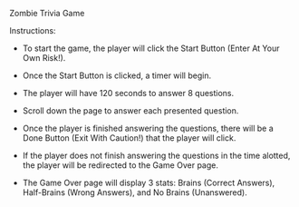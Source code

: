 Zombie Trivia Game

Instructions:

- To start the game, the player will click the Start Button (Enter At Your Own Risk!).

- Once the Start Button is clicked, a timer will begin. 

- The player will have 120 seconds to answer 8 questions.

- Scroll down the page to answer each presented question.

- Once the player is finished answering the questions, there will be a Done Button (Exit With Caution!)
  that the player will click.

- If the player does not finish answering the questions in the time alotted, the player will be redirected
  to the Game Over page.

- The Game Over page will display 3 stats: Brains (Correct Answers), Half-Brains (Wrong Answers), and 
  No Brains (Unanswered).
